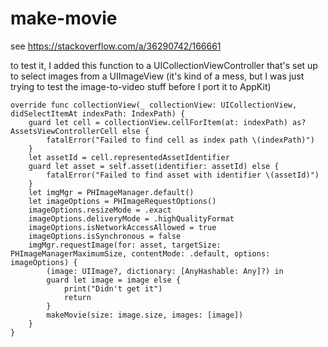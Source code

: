 # make-movie
see https://stackoverflow.com/a/36290742/166661

to test it, I added this function to a UICollectionViewController that's set up to select images from a UIImageView
(it's kind of a mess, but I was just trying to test the image-to-video stuff before I port it to AppKit)

    override func collectionView(_ collectionView: UICollectionView, didSelectItemAt indexPath: IndexPath) {
        guard let cell = collectionView.cellForItem(at: indexPath) as? AssetsViewControllerCell else {
            fatalError("Failed to find cell as index path \(indexPath)")
        }
        let assetId = cell.representedAssetIdentifier
        guard let asset = self.asset(identifier: assetId) else {
            fatalError("Failed to find asset with identifier \(assetId)")
        }
        let imgMgr = PHImageManager.default()
        let imageOptions = PHImageRequestOptions()
        imageOptions.resizeMode = .exact
        imageOptions.deliveryMode = .highQualityFormat
        imageOptions.isNetworkAccessAllowed = true
        imageOptions.isSynchronous = false
        imgMgr.requestImage(for: asset, targetSize: PHImageManagerMaximumSize, contentMode: .default, options: imageOptions) {
            (image: UIImage?, dictionary: [AnyHashable: Any]?) in
            guard let image = image else {
                print("Didn't get it")
                return
            }
            makeMovie(size: image.size, images: [image])
        }
    }
